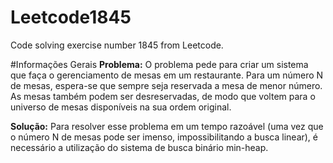 # Leetcode1845
Code solving exercise number 1845 from Leetcode.

#Informações Gerais
**Problema:** O problema pede para criar um sistema que faça o gerenciamento de mesas em um restaurante. Para um número N de mesas, espera-se que sempre seja reservada a mesa de menor número. As mesas também podem ser desreservadas, de modo que voltem para o universo de mesas disponíveis na sua ordem original.

**Solução:** Para resolver esse problema em um tempo razoável (uma vez que o número N de mesas pode ser imenso, impossibilitando a busca linear), é necessário a utilização do sistema de busca binário min-heap.
